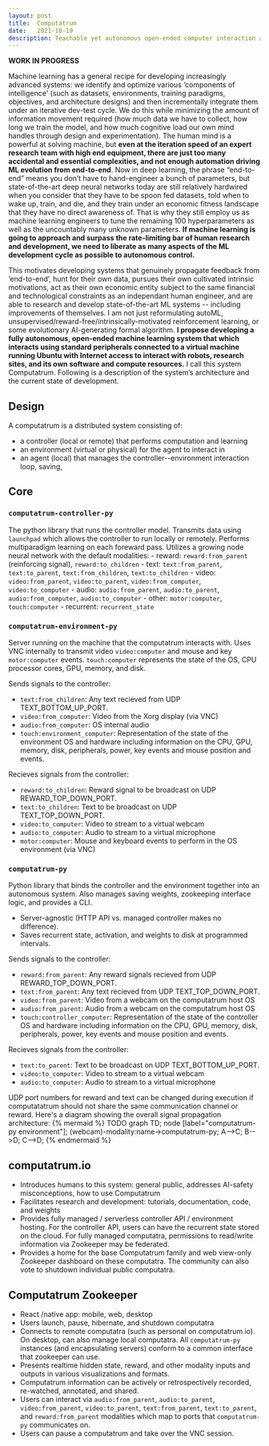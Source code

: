 ```yaml
---
layout: post
title:  Computatrum
date:   2021-10-19
description: Teachable yet autonomous open-ended computer interaction agents 
---
```


**WORK IN PROGRESS**

Machine learning has a general recipe for developing increasingly advanced systems: we identify and optimize various ‘components of intelligence' (such as datasets, environments, training paradigms, objectives, and architecture designs) and then incrementally integrate them under an iterative dev-test cycle. We do this while minimizing the amount of information movement required (how much data we have to collect, how long we train the model, and how much cognitive load our own mind handles through design and experimentation). The human mind is a powerful at solving machine, but **even at the iteration speed of an expert research team with high end equipment, there are just too many accidental and essential complexities, and not enough automation driving ML evolution from end-to-end**. Now in deep learning, the phrase “end-to-end” means you don’t have to hand-engineer a bunch of parameters, but state-of-the-art deep neural networks today are still relatively hardwired when you consider that they have to be spoon fed datasets, told when to wake up, train, and die, and they train under an economic fitness landscape that they have no direct awareness of. That is why they still employ us as machine learning engineers to tune the remaining 100 hyperparameters as well as the uncountably many unknown parameters. **If machine learning is going to approach and surpass the rate-limiting bar of human research and development, we need to liberate as many aspects of the ML development cycle as possible to autonomous control.** 

This motivates developing systems that genuinely propagate feedback from ‘end-to-end’, hunt for their own data, pursues their own cultivated intrinsic motivations, act as their own economic entity subject to the same financial and technological constraints as an independant human engineer, and are able to research and develop state-of-the-art ML systems -- including improvements of themselves. I am not just reformulating autoML, unsupervised/reward-free/intrinsically-motivated reinforcement learning, or some evolutionary AI-generating formal algorithm. **I propose developing a fully autonomous, open-ended machine learning system that which interacts using standard peripherals connected to a virtual machine running Ubuntu with Internet access to interact with robots, research sites, and its own software and compute resources.** I call this system Computatrum. Following is a description of the system’s architecture and the current state of development.

## Design

A computatrum is a distributed system consisting of:
- a controller (local or remote) that performs computation and learning
- an environment (virtual or physical) for the agent to interact in 
- an agent (local) that manages the controller--environment interaction loop, saving, 


## Core

### `computatrum-controller-py`
The python library that runs the controller model. Transmits data using `launchpad` which allows the controller to run locally or remotely. Performs multiparadigm learning on each foreward pass. Utilizes a growing node neural network with the default modalities: 
    - reward: `reward:from_parent` (reinforcing signal), `reward:to_children`
    - text: `text:from_parent`, `text:to_parent`, `text:from_children`, `text:to_children`
    - video: `video:from_parent`, `video:to_parent`, `video:from_computer`, `video:to_computer`
    - audio: `audio:from_parent`, `audio:to_parent`, `audio:from_computer`, `audio:to_computer`
    - other: `motor:computer`, `touch:computer`
    - recurrent: `recurrent_state`

### `computatrum-environment-py`
Server running on the machine that the computatrum interacts with. Uses VNC internally to transmit video `video:computer` and mouse and key `motor:computer` events. `touch:computer` represents the state of the OS, CPU processor cores, GPU, memory, and disk.  

Sends signals to the controller:
- `text:from_children`: Any text recieved from UDP TEXT_BOTTOM_UP_PORT.
- `video:from_computer`: Video from the Xorg display (via VNC)
- `audio:from_computer`: OS internal audio
- `touch:environment_computer`: Representation of the state of the environment OS and hardware including information on the CPU, GPU, memory, disk, peripherals, power, key events and mouse position and events.  

Recieves signals from the controller:
- `reward:to_children`: Reward signal to be broadcast on UDP REWARD_TOP_DOWN_PORT.
- `text:to_children`: Text to be broadcast on UDP TEXT_TOP_DOWN_PORT.
- `video:to_computer`: Video to stream to a virtual webcam
- `audio:to_computer`: Audio to stream to a virtual microphone
- `motor:computer`: Mouse and keyboard events to perform in the OS environment (via VNC)

### `computatrum-py`
Python library that binds the controller and the environment together into an autonomous system. Also manages saving weights, zookeeping interface logic, and provides a CLI. 
- Server-agnostic (HTTP API vs. managed controller makes no difference). 
- Saves recurrent state, activation, and weights to disk at programmed intervals.

Sends signals to the controller:
- `reward:from_parent`: Any reward signals recieved from UDP REWARD_TOP_DOWN_PORT.
- `text:from_parent`: Any text recieved from UDP TEXT_TOP_DOWN_PORT.
- `video:from_parent`: Video from a webcam on the computatrum host OS
- `audio:from_parent`: Audio from a webcam on the computatrum host OS
- `touch:controller_computer`: Representation of the state of the controller OS and hardware including information on the CPU, GPU, memory, disk, peripherals, power, key events and mouse position and events.  

Recieves signals from the controller:
- `text:to_parent`: Text to be broadcast on UDP TEXT_BOTTOM_UP_PORT.
- `video:to_computer`: Video to stream to a virtual webcam
- `audio:to_computer`: Audio to stream to a virtual microphone

UDP port numbers for reward and text can be changed during execution if computatatrum should not share the same communication channel or reward. Here's a diagram showing the overall signal propagation architecture:
{% mermaid %} TODO
graph TD;
node  [label="computatrum-py environment"];
    (webcam)-modality:name->computatrum-py;
    A-->C;
    B-->D;
    C-->D;
{% endmermaid %}

## computatrum.io
- Introduces humans to this system: general public, addresses AI-safety misconceptions, how to use Computatrum
- Facilitates research and development: tutorials, documentation, code, and weights
- Provides fully managed / serverless controller API / environment hosting. For the controller API, users can have the recurrent state stored on the cloud. For fully managed computatra, permissions to read/write information via Zookeeper may be federated. 
- Provides a home for the base Computatrum family and web view-only Zookeeper dashboard on these computatra. The community can also vote to shutdown individual public computatra.

## Computatrum Zookeeper
- React /native app: mobile, web, desktop
- Users launch, pause, hibernate, and shutdown computatra 
- Connects to remote computatra (such as personal on computatrum.io). On desktop, can also manage local computatra. All `computatrum-py` instances (and encapsulating servers) conform to a common interface that zookeeper can use.
- Presents realtime hidden state, reward, and other modality inputs and outputs in various visualizations and formats.
- Computatrum information can be actively or retrospectively recorded, re-watched, annotated, and shared.
- Users can interact via `audio:from_parent`, `audio:to_parent`, `video:from_parent`, `video:to_parent`, `text:from_parent`, `text:to_parent`, and `reward:from_parent`  modalities which map to ports that `computatrum-py` communicates on.
- Users can pause a computatrum and take over the VNC session.